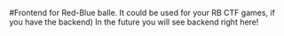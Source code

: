 #Frontend for Red-Blue balle.
It could be used for your RB CTF games, if you have the backend)
In the future you will see backend right here!
